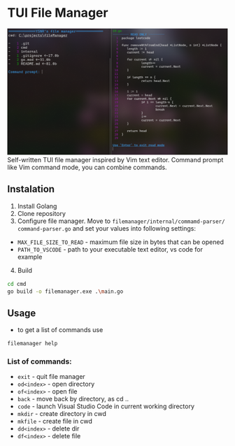 # TUI File Manager

![alt text](media/image.png)
Self-written TUI file manager inspired by Vim text editor. Command prompt like Vim command mode, you can combine commands.

## Instalation

1. Install Golang
2. Clone repository
3. Configure file manager. Move to `filemanager/internal/commamd-parser/ command-parser.go` and set your values into following settings:

- `MAX_FILE_SIZE_TO_READ` - maximum file size in bytes that can be opened
- `PATH_TO_VSCODE` - path to your executable text editor, vs code for example

4. Build

```bash
cd cmd
go build -o filemanager.exe .\main.go
```

## Usage

- to get a list of commands use

```bash
filemanager help
```

### List of commands:

- `exit` - quit file manager
- `od<index>` - open directory
- `of<index>` - open file
- `back` - move back by directory, as cd ..
- `code` - launch Visual Studio Code in current working directory
- `mkdir` - create directory in cwd
- `mkfile` - create file in cwd
- `dd<index>` - delete dir
- `df<index>` - delete file
